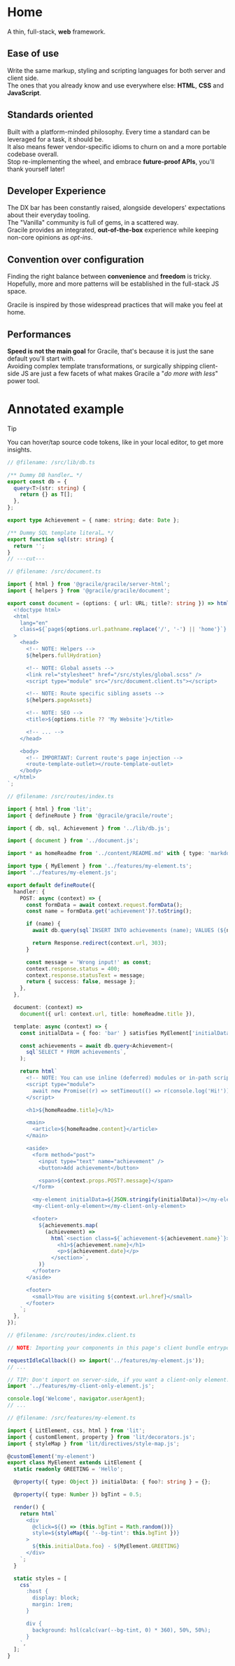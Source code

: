 # Home

<div class="git-only">

A thin, full-stack, **web** framework.

</div>

<section class="cards">

<div class="card"><div class="card-content">

## Ease of use

Write the same markup, styling and scripting languages for both server and
client side.  
The ones that you already know and use everywhere else: **HTML**, **CSS** and
**JavaScript**.

</div></div><div class="card"><div class="card-content">

## Standards oriented

Built with a platform-minded philosophy. Every time a standard can be leveraged
for a task, it should be.  
It also means fewer vendor-specific idioms to churn on and a more portable
codebase overall.  
Stop re-implementing the wheel, and embrace **future-proof APIs**, you'll thank
yourself later!

</div></div><div class="card"><div class="card-content">

## Developer Experience

The DX bar has been constantly raised, alongside developers' expectations about
their everyday tooling.  
The "Vanilla" community is full of gems, in a scattered way.  
Gracile provides an integrated, **out-of-the-box** experience while keeping
non-core opinions as _opt-ins_.

</div></div><div class="card"><div class="card-content">

## Convention over configuration

Finding the right balance between **convenience** and **freedom** is tricky.  
Hopefully, more and more patterns will be established in the full-stack JS
space.

Gracile is inspired by those widespread practices that will make you feel at
home.

</div></div><div class="card"><div class="card-content">

## Performances

**Speed is not the main goal** for Gracile, that's because it is just the sane
default you'll start with.  
Avoiding complex template transformations, or surgically shipping client-side JS
are just a few facets of what makes Gracile a "_do more with less_" power tool.

</div></div>

</section>

# Annotated example

<section class="code-example">

<div>

> [!TIP]  
> You can hover/tap source code tokens, like in your local editor, to get more insights.

</div>

<!-- ```html
      < !-- NOTE: Bundles entrypoints for the current page assets -- >
      <link rel="stylesheet" href="/src/routes/index.scss" />
      <script type="module" src="/src/routes/index.client.ts"></script>


``` -->

```ts twoslash
// @filename: /src/lib/db.ts

/** Dummy DB handler… */
export const db = {
  query<T>(str: string) {
    return {} as T[];
  },
};

export type Achievement = { name: string; date: Date };

/** Dummy SQL template literal… */
export function sql(str: string) {
  return '';
}
// ---cut---

// @filename: /src/document.ts

import { html } from '@gracile/gracile/server-html';
import { helpers } from '@gracile/gracile/document';

export const document = (options: { url: URL; title?: string }) => html`
  <!doctype html>
  <html
    lang="en"
    class=${`page${options.url.pathname.replace('/', '-') || 'home'}`}
  >
    <head>
      <!-- NOTE: Helpers -->
      ${helpers.fullHydration}

      <!-- NOTE: Global assets -->
      <link rel="stylesheet" href="/src/styles/global.scss" />
      <script type="module" src="/src/document.client.ts"></script>

      <!-- NOTE: Route specific sibling assets -->
      ${helpers.pageAssets}

      <!-- NOTE: SEO -->
      <title>${options.title ?? 'My Website'}</title>

      <!-- ... -->
    </head>

    <body>
      <!-- IMPORTANT: Current route's page injection -->
      <route-template-outlet></route-template-outlet>
    </body>
  </html>
`;

// @filename: /src/routes/index.ts

import { html } from 'lit';
import { defineRoute } from '@gracile/gracile/route';

import { db, sql, Achievement } from '../lib/db.js';

import { document } from '../document.js';

import * as homeReadme from '../content/README.md' with { type: 'markdown-lit' };

import type { MyElement } from '../features/my-element.ts';
import '../features/my-element.js';

export default defineRoute({
  handler: {
    POST: async (context) => {
      const formData = await context.request.formData();
      const name = formData.get('achievement')?.toString();

      if (name) {
        await db.query(sql`INSERT INTO achievements (name); VALUES (${name})`);

        return Response.redirect(context.url, 303);
      }

      const message = 'Wrong input!' as const;
      context.response.status = 400;
      context.response.statusText = message;
      return { success: false, message };
    },
  },

  document: (context) =>
    document({ url: context.url, title: homeReadme.title }),

  template: async (context) => {
    const initialData = { foo: 'bar' } satisfies MyElement['initialData'];

    const achievements = await db.query<Achievement>(
      sql`SELECT * FROM achievements`,
    );

    return html`
      <!-- NOTE: You can use inline (deferred) modules or in-path scripts… -->
      <script type="module">
        await new Promise((r) => setTimeout(() => r(console.log('Hi!')), 1500));
      </script>

      <h1>${homeReadme.title}</h1>

      <main>
        <article>${homeReadme.content}</article>
      </main>

      <aside>
        <form method="post">
          <input type="text" name="achievement" />
          <button>Add achievement</button>

          <span>${context.props.POST?.message}</span>
        </form>

        <my-element initialData=${JSON.stringify(initialData)}></my-element>
        <my-client-only-element></my-client-only-element>

        <footer>
          ${achievements.map(
            (achievement) =>
              html`<section class=${`achievement-${achievement.name}`}>
                <h1>${achievement.name}</h1>
                <p>${achievement.date}</p>
              </section>`,
          )}
        </footer>
      </aside>

      <footer>
        <small>You are visiting ${context.url.href}</small>
      </footer>
    `;
  },
});

// @filename: /src/routes/index.client.ts

// NOTE: Importing your components in this page's client bundle entrypoint will make the server markup alive.

requestIdleCallback(() => import('../features/my-element.js'));
// ...

// TIP: Don't import on server-side, if you want a client-only element.
import '../features/my-client-only-element.js';

console.log('Welcome', navigator.userAgent);
// ...

// @filename: /src/features/my-element.ts

import { LitElement, css, html } from 'lit';
import { customElement, property } from 'lit/decorators.js';
import { styleMap } from 'lit/directives/style-map.js';

@customElement('my-element')
export class MyElement extends LitElement {
  static readonly GREETING = 'Hello';

  @property({ type: Object }) initialData: { foo?: string } = {};

  @property({ type: Number }) bgTint = 0.5;

  render() {
    return html`
      <div
        @click=${() => (this.bgTint = Math.random())}
        style=${styleMap({ '--bg-tint': this.bgTint })}
      >
        ${this.initialData.foo} - ${MyElement.GREETING}
      </div>
    `;
  }

  static styles = [
    css`
      :host {
        display: block;
        margin: 1rem;
      }

      div {
        background: hsl(calc(var(--bg-tint, 0) * 360), 50%, 50%);
      }
    `,
  ];
}
```

<!-- See the start projects -->

</section>

<!-- # FAQ

<section>

<asciinema-player
        href="/assets/create-gracile.cast"
        loop
        autoplay
        speed="1.3334"
        theme="gracile"
      >
<asciinema-player-header slot="header"
          >create gracile</asciinema-player-header
        >
</asciinema-player>

</section> -->
